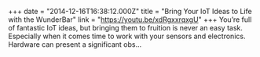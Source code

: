 +++
date = "2014-12-16T16:38:12.000Z"
title = "Bring Your IoT Ideas to Life with the WunderBar"
link = "https://youtu.be/xdRgxxrqxgU"
+++
You’re full of fantastic IoT ideas, but bringing them to fruition is never an easy task. Especially when it comes time to work with your sensors and electronics. Hardware can present a significant obs…